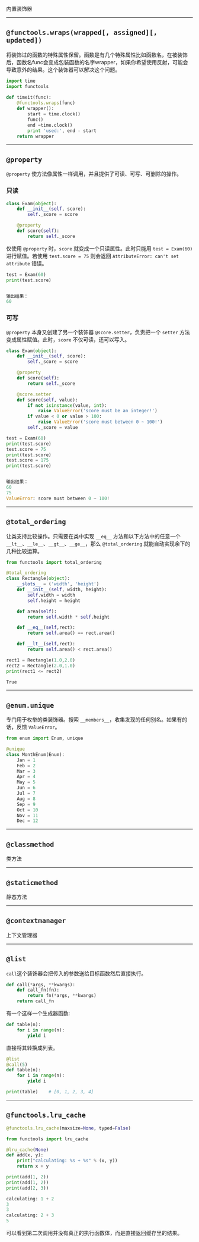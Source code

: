 内置装饰器

***

## `@functools.wraps(wrapped[, assigned][, updated])`

将装饰过的函数的特殊属性保留。函数是有几个特殊属性比如函数名，在被装饰后，函数名func会变成包装函数的名字wrapper，如果你希望使用反射，可能会导致意外的结果。这个装饰器可以解决这个问题。

```python
import time
import functools
 
def timeit(func):
    @functools.wraps(func)
    def wrapper():
        start = time.clock()
        func()
        end =time.clock()
        print 'used:', end - start
    return wrapper
```



***

## `@property`

`@property` 使方法像属性一样调用，并且提供了可读、可写、可删除的操作。

### 只读

```python
class Exam(object):
    def __init__(self, score):
        self._score = score

    @property
    def score(self):
        return self._score
```

仅使用 `@property` 时，`score` 就变成一个只读属性。此时只能用 `test = Exam(60)` 进行赋值。若使用 `test.score = 75` 则会返回 `AttributeError: can't set attribute` 错误。

```python
test = Exam(60)
print(test.score)


输出结果：
60
```

### 可写

`@property` 本身又创建了另一个装饰器 `@score.setter`，负责把一个 `setter` 方法变成属性赋值。此时，`score` 不仅可读，还可以写入。

```python
class Exam(object):
    def __init__(self, score):
        self._score = score

    @property
    def score(self):
        return self._score

    @score.setter
    def score(self, value):
        if not isinstance(value, int):
            raise ValueError('score must be an integer!')
        if value < 0 or value > 100:
            raise ValueError('score must between 0 ~ 100!')
        self._score = value
```

```python
test = Exam(60)
print(test.score)
test.score = 75
print(test.score)
test.score = 175
print(test.score)


输出结果：
60
75
ValueError: score must between 0 ~ 100!
```

***

## `@total_ordering`

让类支持比较操作。只需要在类中实现 `__eq__` 方法和以下方法中的任意一个 `__lt__`、`__le__`、`__gt__`、`__ge__`，那么 `@total_ordering` 就能自动实现余下的几种比较运算。

```python
from functools import total_ordering

@total_ordering
class Rectangle(object):
    __slots__ = ('width', 'height')
    def __init__(self, width, height):
        self.width = width
        self.height = height

    def area(self):
        return self.width * self.height

    def __eq__(self,rect):
        return self.area() == rect.area()

    def __lt__(self,rect):
        return self.area() < rect.area()
```

```python
rect1 = Rectangle(1.0,2.0)
rect2 = Rectangle(2.0,1.0)
print(rect1 <= rect2)
```

```bash
True
```

***

## `@enum.unique`

专门用于枚举的类装饰器。搜索 `__members__`，收集发现的任何别名。如果有的话，反馈 `ValueError`。

```python
from enum import Enum, unique

@unique
class MonthEnum(Enum):
    Jan = 1
    Feb = 2
    Mar = 3
    Apr = 4
    May = 5
    Jun = 6
    Jul = 7
    Aug = 8
    Sep = 9
    Oct = 10
    Nov = 11
    Dec = 12
```

***

## `@classmethod`

类方法

***

## `@staticmethod`

静态方法

***

## `@contextmanager`

上下文管理器

***

## `@list`

`call`这个装饰器会把传入的参数送给目标函数然后直接执行。

```python
def call(*args, **kwargs):
    def call_fn(fn):
        return fn(*args, **kwargs)
    return call_fn
```

有一个这样一个生成器函数:

```python
def table(n):
    for i in range(n):
        yield i
```

直接将其转换成列表。

```python
@list
@call(5)
def table(n):
    for i in range(n):
        yield i

print(table)	# [0, 1, 2, 3, 4]
```

***

## `@functools.lru_cache`

```python
@functools.lru_cache(maxsize=None, typed=False)
```

```python
from functools import lru_cache

@lru_cache(None)
def add(x, y):
    print("calculating: %s + %s" % (x, y))
    return x + y

print(add(1, 2))
print(add(1, 2))
print(add(2, 3))
```

```python
calculating: 1 + 2
3
3
calculating: 2 + 3
5
```

可以看到第二次调用并没有真正的执行函数体，而是直接返回缓存里的结果。